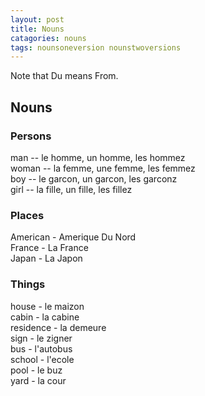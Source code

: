 ```yaml
---
layout: post
title: Nouns
catagories: nouns
tags: nounsoneversion nounstwoversions
---
```

Note that Du means From.

## Nouns

### Persons
man -- le homme, un homme, les hommez<br />
woman -- la femme, une femme, les femmez<br />
boy -- le garcon, un garcon, les garconz<br />
girl -- la fille, un fille, les fillez<br />

### Places
American - Amerique Du Nord<br />
France - La France<br />
Japan - La Japon<br />

### Things
house - le maizon<br />
cabin - la cabine<br />
residence - la demeure<br />
sign - le zigner<br />
bus - l'autobus<br />
school - l'ecole<br />
pool - le buz<br />
yard - la cour<br />
